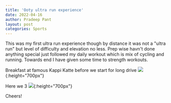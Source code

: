 ```yaml
---
title: 'Ooty ultra run experience'
date: 2022-04-16
author: Pradeep Pant
layout: post
categories: Sports
---
```

This was my first ultra run experience though by distance it was not a "ultra run" but level of difficulty and elevation no less. Prep wise havn't done anything special just followed my daily workout which is mix of cycling and running. Towards end I have given some time to strength workouts. 


Breakfast at famous Kappi Katte before we start for long drive
![](/data/images/travel/ooty_ultra_trip/ooty_ulta_run1.jpg){:height="700px"}

Here we 3
![](/data/images/travel/ooty_ultra_trip/ooty_ulta_run2.jpg){:height="700px"}


Cheers!


